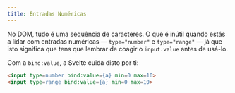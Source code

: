 ```yaml
---
title: Entradas Numéricas
---
```


No DOM, tudo é uma sequência de caracteres. O que é inútil quando estás a lidar com entradas numéricas — `type="number"` e `type="range"` — já que isto significa que tens que lembrar de coagir o `input.value` antes de usá-lo.

Com a `bind:value`, a Svelte cuida disto por ti:

```html
<input type=number bind:value={a} min=0 max=10>
<input type=range bind:value={a} min=0 max=10>
```